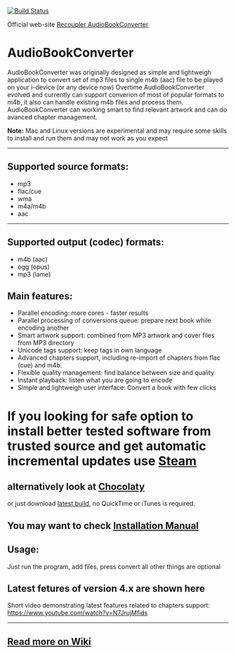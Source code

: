 [![Build Status](https://recoupler.visualstudio.com/AudioBookConverter/_apis/build/status/yermak.AudioBookConverter?branchName=development)](https://recoupler.visualstudio.com/AudioBookConverter/_build/latest?definitionId=2&branchName=development)

Official web-site
<a href="https://www.recoupler.com/products/audiobookconverter">Recoupler AudioBookConverter</a>



AudioBookConverter
===============
AudioBookConverter was originally designed as simple and lightweigh application to convert set of mp3 files to single m4b (aac) file to be played on your i-device (or any device now)
Overtime AudioBookConverter evolved and currently can support converion of most of popular formats to m4b, it also can handle existing m4b files and process them. AudioBookConverter can working smart to find relevant artwork and can do avanced chapter management.

**Note:** Mac and Linux versions are experimental and may require some skills to install and run them and may not work as you expect

-----


Supported source formats:
-----
* mp3
* flac/cue
* wma
* m4a/m4b
* aac

-----
Supported output (codec) formats:
-----
* m4b (aac)
* ogg (opus)
* mp3 (lame)

Main features:
-----
* Parallel encoding: more cores - faster results
* Parallel processing of conversions queue: prepare next book while encoding another
* Smart artwork support: combined from MP3 artwork and cover files from MP3 directory
* Unicode tags support: keep tags in own language
* Advanced chapters support, including re-import of chapters from flac (cue) and m4b.
* Flexible quality management: find balance between size and quality
* Instant playback: listen what you are going to encode
* Simple and lightweigh user interface: Convert a book with few clicks



If you looking for safe option to install better tested software from trusted source and get automatic incremental updates use <a href="https://store.steampowered.com/app/1529240/AudioBookConverter/">Steam</a> 
======

alternatively look at <a href="https://community.chocolatey.org/packages/audiobookconverter">Chocolaty</a>
----

or just download <a href="https://github.com/yermak/AudioBookConverter/releases/latest">latest build</a>, no QuickTime or iTunes is required.

You may want to check <a href="https://github.com/yermak/AudioBookConverter/wiki/Installation">Installation Manual</a>
----

Usage:
-----
Just run the program, add files, press convert all other things are optional


Latest fetures of version 4.x are shown here
-------------
Short video demonstrating latest features related to chapters support: https://www.youtube.com/watch?v=N7JrujMfids 

--------------
<a href="https://github.com/yermak/AudioBookConverter/wiki/Home">Read more on Wiki</a>
--------------

